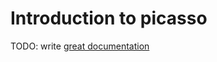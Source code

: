 # Introduction to picasso

TODO: write [great documentation](http://jacobian.org/writing/great-documentation/what-to-write/)
